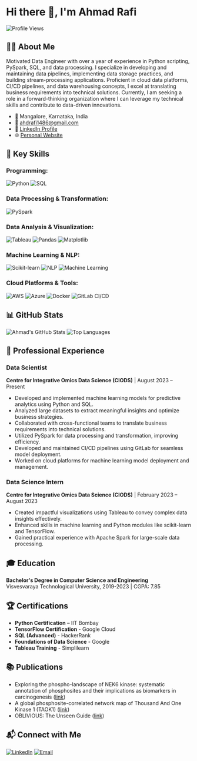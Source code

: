 # Hi there 👋, I'm Ahmad Rafi

![Profile Views](https://komarev.com/ghpvc/?username=ahmadrafi&style=flat-square)

## 👨‍💻 About Me

Motivated Data Engineer with over a year of experience in Python scripting, PySpark, SQL, and data processing. I specialize in developing and maintaining data pipelines, implementing data storage practices, and building stream-processing applications. Proficient in cloud data platforms, CI/CD pipelines, and data warehousing concepts, I excel at translating business requirements into technical solutions. Currently, I am seeking a role in a forward-thinking organization where I can leverage my technical skills and contribute to data-driven innovations.

- 📍 Mangalore, Karnataka, India
- 📧 [ahdrafi1486@gmail.com](mailto:ahdrafi1486@gmail.com)
- 💼 [LinkedIn Profile](https://www.linkedin.com/in/ahmad-rafi-6a59151a7)
- 🌐 [Personal Website](#)

## 🔧 Key Skills


### Programming:
![Python](https://img.shields.io/badge/Python-3776AB?style=flat&logo=python&logoColor=white)
![SQL](https://img.shields.io/badge/SQL-4479A1?style=flat&logo=postgresql&logoColor=white)

### Data Processing & Transformation:
![PySpark](https://img.shields.io/badge/PySpark-E25A1C?style=flat&logo=apache-spark&logoColor=white)

### Data Analysis & Visualization:
![Tableau](https://img.shields.io/badge/Tableau-E97627?style=flat&logo=tableau&logoColor=white)
![Pandas](https://img.shields.io/badge/Pandas-150458?style=flat&logo=pandas&logoColor=white)
![Matplotlib](https://img.shields.io/badge/Matplotlib-0193D4?style=flat&logo=python&logoColor=white)

### Machine Learning & NLP:
![Scikit-learn](https://img.shields.io/badge/Scikit--learn-F7931E?style=flat&logo=scikit-learn&logoColor=white)
![NLP](https://img.shields.io/badge/NLP-008080?style=flat&logo=nlp&logoColor=white)
![Machine Learning](https://img.shields.io/badge/Machine%20Learning-FF6F00?style=flat&logo=tensorflow&logoColor=white)

### Cloud Platforms & Tools:
![AWS](https://img.shields.io/badge/AWS-232F3E?style=flat&logo=amazon-aws&logoColor=white)
![Azure](https://img.shields.io/badge/Azure-0078D4?style=flat&logo=microsoft-azure&logoColor=white)
![Docker](https://img.shields.io/badge/Docker-2496ED?style=flat&logo=docker&logoColor=white)
![GitLab CI/CD](https://img.shields.io/badge/GitLab%20CI%2FCD-FCA121?style=flat&logo=gitlab&logoColor=white)


## 📊 GitHub Stats

![Ahmad's GitHub Stats](https://github-readme-stats.vercel.app/api?username=ahmadrafi&show_icons=true&theme=radical)
![Top Languages](https://github-readme-stats.vercel.app/api/top-langs/?username=ahmadrafi&layout=compact&theme=radical)

## 🚀 Professional Experience

### Data Scientist
**Centre for Integrative Omics Data Science (CIODS)** | August 2023 – Present

- Developed and implemented machine learning models for predictive analytics using Python and SQL.
- Analyzed large datasets to extract meaningful insights and optimize business strategies.
- Collaborated with cross-functional teams to translate business requirements into technical solutions.
- Utilized PySpark for data processing and transformation, improving efficiency.
- Developed and maintained CI/CD pipelines using GitLab for seamless model deployment.
- Worked on cloud platforms for machine learning model deployment and management.

### Data Science Intern
**Centre for Integrative Omics Data Science (CIODS)** | February 2023 – August 2023

- Created impactful visualizations using Tableau to convey complex data insights effectively.
- Enhanced skills in machine learning and Python modules like scikit-learn and TensorFlow.
- Gained practical experience with Apache Spark for large-scale data processing.

## 🎓 Education
**Bachelor's Degree in Computer Science and Engineering**  
Visvesvaraya Technological University, 2019-2023 | CGPA: 7.85

## 🏆 Certifications

- **Python Certification** – IIT Bombay
- **TensorFlow Certification** - Google Cloud
- **SQL (Advanced)** - HackerRank
- **Foundations of Data Science** - Google
- **Tableau Training** - Simplilearn

## 📚 Publications

- Exploring the phospho-landscape of NEK6 kinase: systematic annotation of phosphosites and their implications as biomarkers in carcinogenesis ([link](https://link.springer.com/article/10.1007/s42485-024-00146-8))
- A global phosphosite-correlated network map of Thousand And One Kinase 1 (TAOK1) ([link](https://www.sciencedirect.com/science/article/abs/pii/S1357272524000499?via%3Dihub))
- OBLIVIOUS: The Unseen Guide ([link](https://researchjournalnmit.wordpress.com/oblivious-the-unseen-guide/))

## 📬 Connect with Me

[![LinkedIn](https://img.shields.io/badge/LinkedIn-0077B5?style=flat&logo=linkedin&logoColor=white)](https://www.linkedin.com/in/ahmad-rafi-6a59151a7)
[![Email](https://img.shields.io/badge/Email-D14836?style=flat&logo=gmail&logoColor=white)](mailto:ahdrafi1486@gmail.com)
